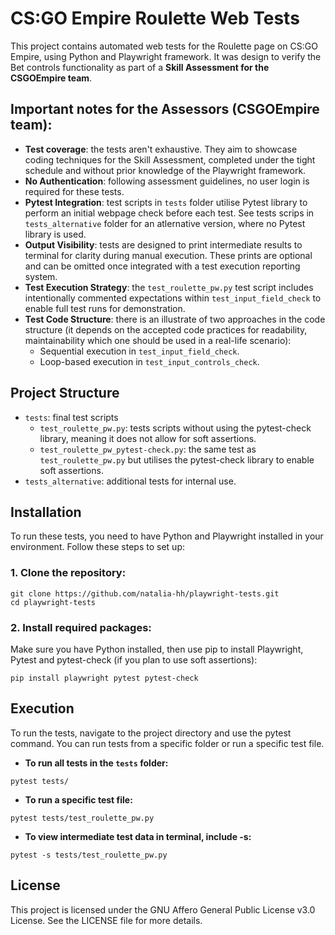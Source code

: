 # CS:GO Empire Roulette Web Tests
This project contains automated web tests for the Roulette page on CS:GO Empire, using Python and Playwright framework. It was design to verify the Bet controls functionality as part of a **Skill Assessment for the CSGOEmpire team**.

## Important notes for the Assessors (CSGOEmpire team):
- **Test coverage**: the tests aren't exhaustive. They aim to showcase coding techniques for the Skill Assessment, completed under the tight schedule and without prior knowledge of the Playwright framework.
- **No Authentication**: following assessment guidelines, no user login is required for these tests.
- **Pytest Integration**: test scripts in `tests` folder utilise Pytest library to perform an initial webpage check before each test. See tests scrips in `tests_alternative` folder for an atlernative version, where no Pytest library is used.
- **Output Visibility**: tests are designed to print intermediate results to terminal for clarity during manual execution. These prints are optional and can be omitted once integrated with a test execution reporting system.
- **Test Execution Strategy**: the `test_roulette_pw.py` test script includes intentionally commented expectations within `test_input_field_check` to enable full test runs for demonstration.
- **Test Code Structure**: there is an illustrate of two approaches in the code structure (it depends on the accepted code practices for readability, maintainability which one should be used in a real-life scenario):
    - Sequential execution in `test_input_field_check`.
    - Loop-based execution in `test_input_controls_check`.

## Project Structure
- `tests`: final test scripts
  - `test_roulette_pw.py`: tests scripts without using the pytest-check library, meaning it does not allow for soft assertions.
  - `test_roulette_pw_pytest-check.py`: the same test as `test_roulette_pw.py` but utilises the pytest-check library to enable soft assertions.
- `tests_alternative`: additional tests for internal use.

## Installation
To run these tests, you need to have Python and Playwright installed in your environment. Follow these steps to set up:

### 1. **Clone the repository:**
```Shell
git clone https://github.com/natalia-hh/playwright-tests.git
cd playwright-tests
```

### 2. **Install required packages:**
Make sure you have Python installed, then use pip to install Playwright, Pytest and pytest-check (if you plan to use soft assertions):
```Shell
pip install playwright pytest pytest-check
```

## Execution
To run the tests, navigate to the project directory and use the pytest command. You can run tests from a specific folder or run a specific test file. 
- **To run all tests in the `tests` folder:**
```Shell
pytest tests/
```

- **To run a specific test file:**
```Shell
pytest tests/test_roulette_pw.py
```

- **To view intermediate test data in terminal, include -s:**
```Shell
pytest -s tests/test_roulette_pw.py
```

## License
This project is licensed under the GNU Affero General Public License v3.0 License. See the LICENSE file for more details.
